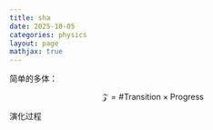 ```yaml
---
title: sha
date: 2025-10-05
categories: physics
layout: page
mathjax: true
---
```



简单的多体：


$$\mathcal{Z} = \# \text{Transition} \times \text{Progress} $$

演化过程


